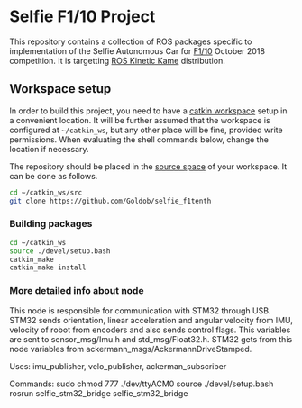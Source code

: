# Selfie F1/10 Project

This repository contains a collection of ROS packages specific to implementation of the Selfie Autonomous Car for [F1/10](http://f1tenth.org) October 2018 competition. It is targetting [ROS Kinetic Kame](http://wiki.ros.org/kinetic) distribution.

## Workspace setup

In order to build this project, you need to have a [catkin workspace](http://wiki.ros.org/catkin/Tutorials/create_a_workspace) setup in a convenient location. It will be further assumed that the workspace is configured at `~/catkin_ws`, but any other place will be fine, provided write permissions. When evaluating the shell commands below, change the location if necessary.

The repository should be placed in the [source space](http://wiki.ros.org/catkin/workspaces#Source_Space) of your workspace. It can be done as follows.

```bash
cd ~/catkin_ws/src
git clone https://github.com/Goldob/selfie_f1tenth
```


### Building packages

```bash
cd ~/catkin_ws
source ./devel/setup.bash
catkin_make
catkin_make install
```

### More detailed info about node
This node is responsible for communication with STM32 through USB. STM32 sends orientation, linear acceleration and angular velocity from IMU, velocity of robot from encoders and also sends control flags.
This variables are sent to sensor_msg/Imu.h and std_msg/Float32.h.
STM32 gets from this node variables from ackermann_msgs/AckermannDriveStamped.

Uses: imu_publisher, velo_publisher, ackerman_subscriber 

Commands:
sudo chmod 777 ./dev/ttyACM0
source ./devel/setup.bash
rosrun selfie_stm32_bridge selfie_stm32_bridge

